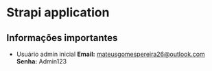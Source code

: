 # Strapi application

## Informações importantes
* Usuário admin inicial
__Email:__ mateusgomespereira26@outlook.com
__Senha:__ Admin123